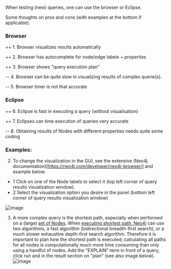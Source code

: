 When testing (new) queries, one can use the browser or Eclipse. 

Some thoughts on pros and cons (with examples at the bottom if applicable):

### Browser

++ 1. Browser visualizes results automatically

++ 2. Browser has autocomplete for node/edge labels + properties

++ 3. Browser shows "query execution plan"

-- 4. Browser can be quite slow in visualizing results of complex querie(s).

-- 5. Browser timer is not that accurate

### Eclipse
++ 6. Eclipse is fast in executing a query (without visualisation)

++ 7. Eclipses can time execution of queries very accurate

-- 8. Obtaining results of Nodes with different properties needs quite some coding 


### Examples:

2. To change the visualization in the GUI, see the extensive (Neo4j documentation)[https://neo4j.com/developer/neo4j-browser/] and example below.

- 1 Click on one of the Node labels to select it (top left corner of query results visualization window).
- 2 Select the visualization option you desire in the panel (bottom left corner of query results visualization window)

![image](https://user-images.githubusercontent.com/26277832/124771155-34fd1d80-df3b-11eb-84fe-d5a4f04a3f87.png)


3. A more complex query is the shortest path, especially when performed on a (large) [set of Nodes](https://neo4j.com/developer/kb/all-shortest-paths-between-set-of-nodes/). When [executing shortest path, Neo4j](https://neo4j.com/docs/cypher-manual/current/execution-plans/shortestpath-planning/) can use two algorithms, a fast algorithm (bidirectional breadth-first search), or a much slower exhaustive depth-first search algorithm. Therefore it is important to plan how the shortest path is executed; calculating all paths for all nodes is computationally much more time consuming than only using a handful of nodes. Add the "EXPLAIN" term in front of a query, click run and in the result section on "plan" (see also image below).
![image](https://user-images.githubusercontent.com/26277832/100460396-640b0100-30c7-11eb-8d64-fc0ae15b1ef7.png)

